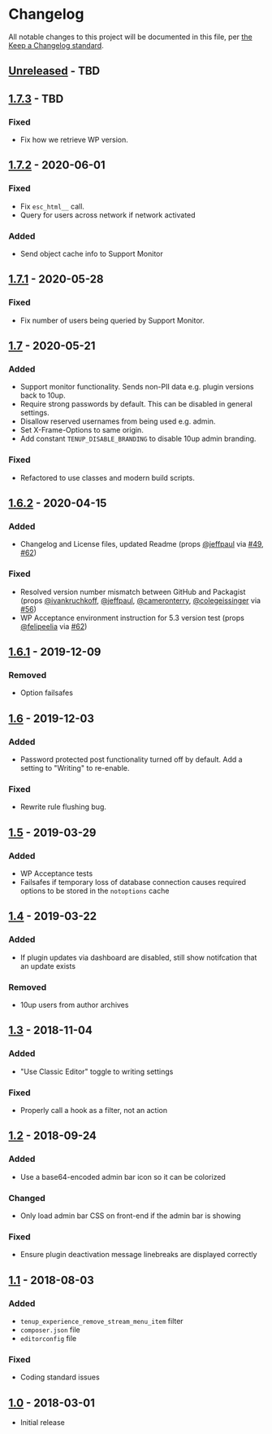 # Changelog

All notable changes to this project will be documented in this file, per [the Keep a Changelog standard](http://keepachangelog.com/).

## [Unreleased] - TBD

## [1.7.3] - TBD
### Fixed
* Fix how we retrieve WP version.

## [1.7.2] - 2020-06-01
### Fixed
* Fix `esc_html__` call.
* Query for users across network if network activated

### Added
* Send object cache info to Support Monitor

## [1.7.1] - 2020-05-28
### Fixed
* Fix number of users being queried by Support Monitor.

## [1.7] - 2020-05-21
### Added
* Support monitor functionality. Sends non-PII data e.g. plugin versions back to 10up.
* Require strong passwords by default. This can be disabled in general settings.
* Disallow reserved usernames from being used e.g. admin.
* Set X-Frame-Options to same origin.
* Add constant `TENUP_DISABLE_BRANDING` to disable 10up admin branding.

### Fixed
* Refactored to use classes and modern build scripts.

## [1.6.2] - 2020-04-15
### Added
- Changelog and License files, updated Readme (props [@jeffpaul](https://github.com/jeffpaul) via [#49](https://github.com/10up/10up-experience/pull/49), [#62](https://github.com/10up/10up-experience/pull/62))

### Fixed
- Resolved version number mismatch between GitHub and Packagist (props [@ivankruchkoff](https://github.com/ivankruchkoff), [@jeffpaul](https://github.com/jeffpaul), [@cameronterry](https://github.com/cameronterry), [@colegeissinger](https://github.com/colegeissinger) via [#56](https://github.com/10up/10up-experience/pull/56))
- WP Acceptance environment instruction for 5.3 version test (props [@felipeelia](https://github.com/felipeelia) via [#62](https://github.com/10up/10up-experience/pull/62))

## [1.6.1] - 2019-12-09
### Removed
- Option failsafes

## [1.6] - 2019-12-03
### Added
- Password protected post functionality turned off by default. Add a setting to "Writing" to re-enable.

### Fixed
- Rewrite rule flushing bug.

## [1.5] - 2019-03-29
### Added
- WP Acceptance tests
- Failsafes if temporary loss of database connection causes required options to be stored in the `notoptions` cache

## [1.4] - 2019-03-22
### Added
- If plugin updates via dashboard are disabled, still show notifcation that an update exists

### Removed
- 10up users from author archives

## [1.3] - 2018-11-04
### Added
- "Use Classic Editor" toggle to writing settings

### Fixed
- Properly call a hook as a filter, not an action

## [1.2] - 2018-09-24
### Added
- Use a base64-encoded admin bar icon so it can be colorized

### Changed
- Only load admin bar CSS on front-end if the admin bar is showing

### Fixed
- Ensure plugin deactivation message linebreaks are displayed correctly

## [1.1] - 2018-08-03
### Added
- `tenup_experience_remove_stream_menu_item` filter
- `composer.json` file
- `editorconfig` file

### Fixed
- Coding standard issues

## [1.0] - 2018-03-01
- Initial release

[Unreleased]: https://github.com/10up/10up-experience/compare/master...develop
[1.7.3]: https://github.com/10up/10up-experience/compare/1.7.2...1.7.3
[1.7.2]: https://github.com/10up/10up-experience/compare/1.7.1...1.7.2
[1.7.1]: https://github.com/10up/10up-experience/compare/1.7...1.7.1
[1.7]: https://github.com/10up/10up-experience/compare/1.6.2...1.7
[1.6.2]: https://github.com/10up/10up-experience/compare/1.6.1...1.6.2
[1.6.1]: https://github.com/10up/10up-experience/compare/1.6...1.6.1
[1.6]: https://github.com/10up/10up-experience/compare/1.5...1.6
[1.5]: https://github.com/10up/10up-experience/compare/1.4...1.5
[1.4]: https://github.com/10up/10up-experience/compare/1.3...1.4
[1.3]: https://github.com/10up/10up-experience/compare/1.2...1.3
[1.2]: https://github.com/10up/10up-experience/compare/1.1...1.2
[1.1]: https://github.com/10up/10up-experience/compare/1.0...1.1
[1.0]: https://github.com/10up/10up-experience/releases/tag/1.0
